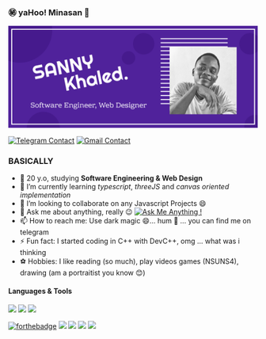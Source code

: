 ### ㊙️ yaHoo! Minasan 👋
![Cover](za.png)

[![Telegram Contact](https://img.shields.io/badge/Telegram-%230088CC.svg?style=for-the-badge&logo=telegram&logoColor=white)](https://t.me/khaled_sama) [![Gmail Contact](https://img.shields.io/badge/Gmail-%23BB001B.svg?style=for-the-badge&logo=gmail&logoColor=white)](mailto:khaledsannyaml@gmail.com)

### BASICALLY

- 🥸 20 y.o, studying **Software Engineering & Web Design**
- 🌱 I’m currently learning _typescript_, _threeJS_ and _canvas oriented implementation_
- 👯 I’m looking to collaborate on any Javascript Projects 😄
- 💬 Ask me about anything, really 😉 [![Ask Me Anything !](https://img.shields.io/badge/Ask%20me-anything-1abc9c.svg)](https://GitHub.com/Naereen/ama)
- 📫 How to reach me: Use dark magic 😄... hum 🥸 ... you can find me on telegram 
- ⚡ Fun fact: I started coding in C++ with DevC++, omg  ... what was i thinking 
- ⚽ Hobbies: I like reading (so much), play videos games (NSUNS4), drawing (am a portraitist you know 😊)

#### Languages & Tools

![](https://img.shields.io/badge/Linux-%23eab30f.svg?style=for-the-badge&logo=linux&logoColor=black) ![](https://img.shields.io/badge/Git-%23e54a2f.svg?style=for-the-badge&logo=git&logoColor=white) ![](https://img.shields.io/badge/Github-%231a1d21.svg?style=for-the-badge&logo=github&logoColor=white)

[![forthebadge](https://forthebadge.com/images/badges/uses-reactjs.svg)](http://forthebadge.com)
![](https://img.shields.io/badge/Vue-%23314559.svg?style=for-the-badge&logo=vue.js) ![](https://img.shields.io/badge/Php-%237175aa.svg?style=for-the-badge&logo=php&logoColor=white) ![](https://img.shields.io/badge/HTML-%23d84924.svg?style=for-the-badge&logo=html5&logoColor=white) ![](https://img.shields.io/badge/Scss-%23c45f92.svg?style=for-the-badge&logo=sass&logoColor=white)
